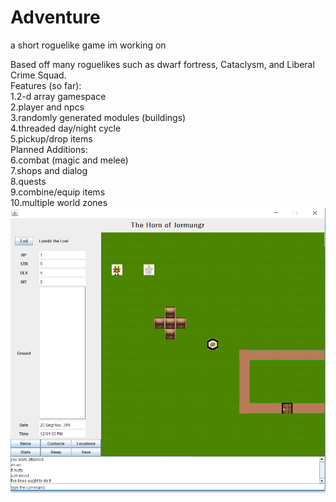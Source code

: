 # Adventure
a short roguelike game im working on<br />

Based off many roguelikes such as dwarf fortress, Cataclysm, and Liberal Crime Squad.<br />
Features (so far):<br />
  1.2-d array gamespace<br />
  2.player and npcs<br />
  3.randomly generated modules (buildings)<br />
  4.threaded day/night cycle<br />
  5.pickup/drop items<br />
Planned Additions:<br />
  6.combat (magic and melee)<br />
  7.shops and dialog<br />
  8.quests<br />
  9.combine/equip items<br />
  10.multiple world zones<br />
![alt tag](https://github.com/austings/Adventure/blob/master/preview.png)
